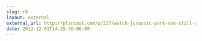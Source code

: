 ```yaml
---
slug: r8
layout: external
external_url: http://plancast.com/p/2i7/watch-jurassic-park-see-still-good
date: 2012-12-01T14:25:56-06:00
---
```

